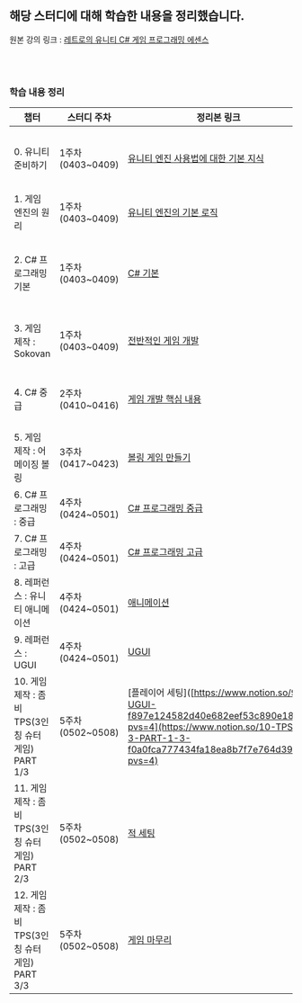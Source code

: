 ## 해당 스터디에 대해 학습한 내용을 정리했습니다.

원본 강의 링크 : [레트로의 유니티 C# 게임 프로그래밍 에센스](https://www.inflearn.com/course/유니티-게임-프로그래밍-에센스)

<br/>
<br/>

### 학습 내용 정리
|챕터|스터디 주차|정리본 링크|중심 내용|
|---|---|---|---|
|0. 유니티 준비하기|1주차(0403~0409)|[유니티 엔진 사용법에 대한 기본 지식](https://www.notion.so/0-76af276efe514ccdbbcd2097f7b2f609?pvs=4)|Gizmo, Local/Global 차이, Pivot/Center 차이|
|1. 게임 엔진의 원리|1주차(0403~0409)|[유니티 엔진의 기본 로직](https://www.notion.so/1-4319fb8c914c40758b90640d2aae9afd?pvs=4)|컴포넌트 패턴, 유니티의 메세지 시스템|
|2. C# 프로그래밍 기본|1주차(0403~0409)|[C# 기본](https://www.notion.so/2-C-57cb8c2786b44f2fa77f7a2eabd3fe38?pvs=4)|Call by Reference, 클래스/오브젝트, double/float GPU 차이|
|3. 게임 제작 : Sokovan|1주차(0403~0409)|[전반적인 게임 개발](https://www.notion.so/3-ff4d963414e24e439ff5dc8f3cf8fef6?pvs=4)|게임 매니저의 기능, 사운드 및 UI 추가, 기본 충돌 처리|
|4. C# 중급|2주차(0410~0416)|[게임 개발 핵심 내용](https://www.notion.so/4-C-7210daca033244d6a4cbb86e06269adf?pvs=4)|Quaternion, Instantiate, List, Singletone, Coroutine |
|5. 게임 제작 : 어메이징 볼링|3주차(0417~0423)|[볼링 게임 만들기](https://www.notion.so/5-55cacb9ea914457987699ff941172e9d?pvs=4)|오디오 믹싱, 물체 랜덤 스폰, UI 사용법 기본 |
|6. C# 프로그래밍 : 중급|4주차(0424~0501)|[C# 프로그래밍 중급](https://www.notion.so/6-C-9f778b4c3757434e95e13c31f6e8f4a9?pvs=4)|오버라이드, 인터페이스, 프로퍼티 |
|7. C# 프로그래밍 : 고급|4주차(0424~0501)|[C# 프로그래밍 고급](https://www.notion.so/7-C-856c777ebfc845249c238c541b55ba7f?pvs=4)|이벤트, 액션, 람다함수 |
|8. 레퍼런스 : 유니티 애니메이션|4주차(0424~0501)|[애니메이션](https://www.notion.so/8-f024a43b5aad48e8b6313f158246e386?pvs=4)|애니메이션, 블렌드 트리, 레이어, IK |
|9. 레퍼런스 : UGUI|4주차(0424~0501)|[UGUI](https://www.notion.so/9-UGUI-f897e124582d40e682eef53c890e18a6?pvs=4)|UGUI 기본적 요소|
|10. 게임 제작 : 좀비 TPS(3인칭 슈터 게임) PART 1/3|5주차(0502~0508)|[플레이어 세팅]([https://www.notion.so/9-UGUI-f897e124582d40e682eef53c890e18a6?pvs=4](https://www.notion.so/10-TPS-3-PART-1-3-f0a0fca777434fa18ea8b7f7e764d393?pvs=4)|플레이어 애니메이션 및 기본 설정, UI매니저, 파티클매니저, 이펙트매니저, 무기|
|11. 게임 제작 : 좀비 TPS(3인칭 슈터 게임) PART 2/3|5주차(0502~0508)|[적 세팅](https://www.notion.so/11-TPS-3-PART-2-3-be07b2ca6b964a0e8e4ba6b5dede9252?pvs=4)|플레이어 생명, 적AI, 네비게이션|
|12. 게임 제작 : 좀비 TPS(3인칭 슈터 게임) PART 3/3|5주차(0502~0508)|[게임 마무리](https://www.notion.so/12-TPS-3-PART-3-3-fc736c67bcb64dfaba2c1b7cab9d6c9f?pvs=4)|게임매니저, 아이템, 오브젝트 스폰, 포스트프로세싱|



